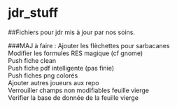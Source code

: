 # jdr_stuff
##Fichiers pour jdr mis à jour par nos soins.

###MAJ à faire :
Ajouter les flèchettes pour sarbacanes  
Modifier les formules RES magique (cf gnome)  
Push fiche clean  
Push fiche pdf intelligente (pas finie)  
Push fiches png colorés  
Ajouter autres joueurs aux repo  
Verrouiller champs non modifiables feuille vierge  
Verifier la base de donnée de la feuille vierge  
